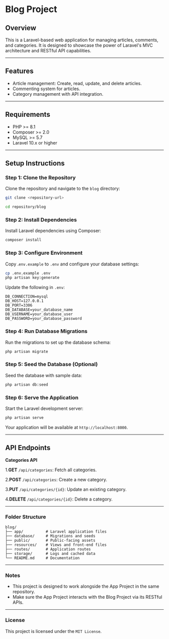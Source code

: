 # Blog Project

## Overview
This is a Laravel-based web application for managing articles, comments, and categories. It is designed to showcase the power of Laravel's MVC architecture and RESTful API capabilities.

---

## Features
- Article management: Create, read, update, and delete articles.
- Commenting system for articles.
- Category management with API integration.

---

## Requirements
- PHP >= 8.1
- Composer >= 2.0
- MySQL >= 5.7
- Laravel 10.x or higher

---

## Setup Instructions

### Step 1: Clone the Repository
Clone the repository and navigate to the `blog` directory:
```bash
git clone <repository-url>

cd repository/blog
```
### Step 2: Install Dependencies
Install Laravel dependencies using Composer:

```bash
composer install
```

### Step 3: Configure Environment
Copy .`env.example` to `.env` and configure your database settings:

```bash
cp .env.example .env
php artisan key:generate
```

Update the following in `.env`:

```plaintext
DB_CONNECTION=mysql
DB_HOST=127.0.0.1
DB_PORT=3306
DB_DATABASE=your_database_name
DB_USERNAME=your_database_user
DB_PASSWORD=your_database_password
```

### Step 4: Run Database Migrations
Run the migrations to set up the database schema:

```bash
php artisan migrate
```

### Step 5: Seed the Database (Optional)
Seed the database with sample data:

```bash
php artisan db:seed
```

### Step 6: Serve the Application
Start the Laravel development server:

```bash
php artisan serve
```
Your application will be available at `http://localhost:8000`.

---

## API Endpoints

**Categories API**

1.**GET** `/api/categories`: Fetch all categories.

2.**POST** `/api/categories`: Create a new category.

3.**PUT** `/api/categories/{id}`: Update an existing category.

4.**DELETE** `/api/categories/{id}`: Delete a category.

---

### Folder Structure

```plaintext
blog/
├── app/          # Laravel application files
├── database/     # Migrations and seeds
├── public/       # Public-facing assets
├── resources/    # Views and front-end files
├── routes/       # Application routes
├── storage/      # Logs and cached data
└── README.md     # Documentation
```
---

### Notes
- This project is designed to work alongside the App Project in the same repository.
- Make sure the App Project interacts with the Blog Project via its RESTful APIs.

---

### License
This project is licensed under the `MIT License`.

